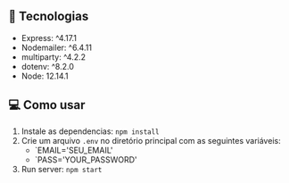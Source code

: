 ## 🚀 Tecnologias
- Express: ^4.17.1
- Nodemailer: ^6.4.11
- multiparty: ^4.2.2
- dotenv: ^8.2.0
- Node: 12.14.1 

## 💻 Como usar
1. Instale as dependencias: `npm install`
2. Crie um arquivo `.env` no diretório principal com as seguintes variáveis:
    - `EMAIL='SEU_EMAIL'
    - `PASS='YOUR_PASSWORD'
3. Run server: `npm start`


